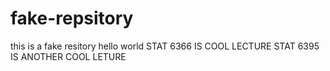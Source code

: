 # fake-repsitory
this is a fake resitory
hello world
STAT 6366 IS COOL LECTURE
STAT 6395 IS ANOTHER COOL LETURE 
